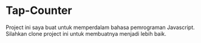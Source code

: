 # Tap-Counter
Project ini saya buat untuk memperdalam bahasa pemrograman Javascript.
Silahkan clone project ini untuk membuatnya menjadi lebih baik.
